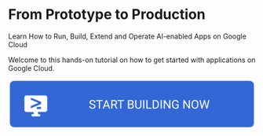 # From Prototype to Production

Learn How to Run, Build, Extend and Operate AI-enabled Apps on Google Cloud

Welcome to this hands-on tutorial on how to get started with applications on Google Cloud.

[![Begin the Tutorial](.journey/journey.svg)](https://shell.cloud.google.com/cloudshell/editor?cloudshell_git_repo=https://github.com/NucleusEngineering/serverless.git&cloudshell_tutorial=.journey/tutorial.neos.md&show=ide&cloudshell_workspace=)

